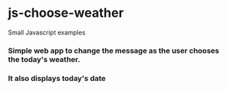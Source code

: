 # js-choose-weather
Small Javascript examples

### Simple web app to change the message as the user chooses the today's weather. 
### It also displays today's date
